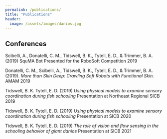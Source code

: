 ```yaml
---
permalink: /publications/
title: "Publications"
header:
  image: /assets/images/danios.jpg
---
```


## Conferences

Scibelli, A., Donatelli, C. M., Tidswell, B. K., Tytell, E. D., & Trimmer, B. A. (2019) SquMA Bot Presented for the RoboSoft Competition 2019 

Donatelli, C. M., Scibelli, A., Tidswell, B. K., Tytell, E. D., & Trimmer, B. A. (2019). *More than Skin Deep: Crawling Soft Robots with Functional Skin.* AMAM 2019

Tidswell, B. K. Tytell, E. D. (2019) *Using physical models to examine sensory coordination during fish schooling* Presentation at Northeast Regional SICB 2019

Tidswell, B. K. Tytell, E. D. (2019) *Using physical models to examine sensory coordination during fish schooling* Presentation at SICB 2020

Tidswell, B. K. Tytell, E. D. (2019) *The role of vision and flow sensing in the schooling behavior of giant danios* Presentation at SICB 2021